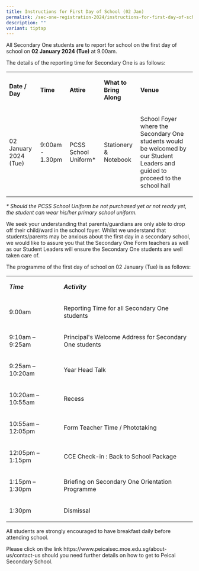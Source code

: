 ```yaml
---
title: Instructions for First Day of School (02 Jan)
permalink: /sec-one-registration-2024/instructions-for-first-day-of-school-02-jan/
description: ""
variant: tiptap
---
```

<p>All Secondary One students are to report for school on the first day of school on <strong>02 January 2024 (Tue)</strong> at 9.00am.</p><p>The details of the reporting time for Secondary One is as follows:</p><table><tbody><tr><td rowspan="1" colspan="1"><p><strong>Date / Day</strong></p></td><td rowspan="1" colspan="1"><p><strong>Time</strong></p></td><td rowspan="1" colspan="1"><p><strong>Attire</strong></p></td><td rowspan="1" colspan="1"><p><strong>What to Bring Along</strong></p></td><td rowspan="1" colspan="1"><p><strong>Venue</strong></p></td></tr><tr><td rowspan="1" colspan="1"><p>02 January 2024 (Tue)</p></td><td rowspan="1" colspan="1"><p>9:00am - 1.30pm</p></td><td rowspan="1" colspan="1"><p>PCSS School Uniform*</p></td><td rowspan="1" colspan="1"><p>Stationery &amp; Notebook</p></td><td rowspan="1" colspan="1"><p>School Foyer where the Secondary One students would be welcomed by our Student Leaders and guided to proceed to the school hall</p></td></tr></tbody></table><p><em>* Should the PCSS School Uniform be not purchased yet or not ready yet, the student can wear his/her primary school uniform.</em></p><p>We seek your understanding that parents/guardians are only able to drop off their child/ward in the school foyer. Whilst we understand that students/parents may be anxious about the first day in a secondary school, we would like to assure you that the Secondary One Form teachers as well as our Student Leaders will ensure the Secondary One students are well taken care of.</p><p>The programme of the first day of school on 02 January (Tue) is as follows:</p><table><tbody><tr><td rowspan="1" colspan="1"><p><strong><em>Time</em></strong></p></td><td rowspan="1" colspan="1"><p><strong><em>Activity</em></strong></p></td></tr><tr><td rowspan="1" colspan="1"><p>9:00am</p></td><td rowspan="1" colspan="1"><p>Reporting Time for all Secondary One students</p></td></tr><tr><td rowspan="1" colspan="1"><p>9:10am – 9:25am</p></td><td rowspan="1" colspan="1"><p>Principal's Welcome Address for Secondary One students</p></td></tr><tr><td rowspan="1" colspan="1"><p>9:25am – 10:20am</p></td><td rowspan="1" colspan="1"><p>Year Head Talk</p></td></tr><tr><td rowspan="1" colspan="1"><p>10:20am – 10:55am</p></td><td rowspan="1" colspan="1"><p>Recess</p></td></tr><tr><td rowspan="1" colspan="1"><p>10:55am – 12:05pm</p></td><td rowspan="1" colspan="1"><p>Form Teacher Time / Phototaking</p></td></tr><tr><td rowspan="1" colspan="1"><p>12:05pm – 1:15pm</p></td><td rowspan="1" colspan="1"><p>CCE Check-in : Back to School Package</p></td></tr><tr><td rowspan="1" colspan="1"><p>1:15pm – 1:30pm</p></td><td rowspan="1" colspan="1"><p>Briefing on Secondary One Orientation Programme</p></td></tr><tr><td rowspan="1" colspan="1"><p>1:30pm</p></td><td rowspan="1" colspan="1"><p>Dismissal</p></td></tr></tbody></table><p>All students are strongly encouraged to have breakfast daily before attending school.</p><p>Please click on the link <a rel="noopener noreferrer nofollow" target="_blank">https://www.peicaisec.moe.edu.sg/about-us/contact-us</a> should you need further details on how to get to Peicai Secondary School.</p>
